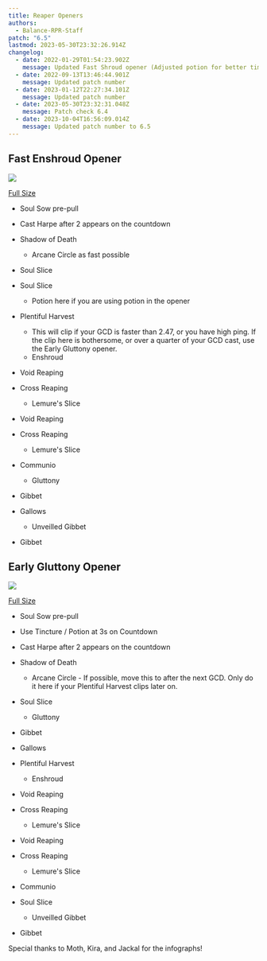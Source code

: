 ```yaml
---
title: Reaper Openers
authors:
  - Balance-RPR-Staff
patch: "6.5"
lastmod: 2023-05-30T23:32:26.914Z
changelog:
  - date: 2022-01-29T01:54:23.902Z
    message: Updated Fast Shroud opener (Adjusted potion for better timing)
  - date: 2022-09-13T13:46:44.901Z
    message: Updated patch number
  - date: 2023-01-12T22:27:34.101Z
    message: Updated patch number
  - date: 2023-05-30T23:32:31.048Z
    message: Patch check 6.4
  - date: 2023-10-04T16:56:09.014Z
    message: Updated patch number to 6.5
---
```


## Fast Enshroud Opener

![](/img/jobs/rpr/rpr_6.3_early_enshroud.png)

[Full Size](/img/jobs/rpr/rpr_6.3_early_enshroud.png)

- Soul Sow pre-pull
- Cast Harpe after 2 appears on the countdown
- Shadow of Death

  - Arcane Circle as fast possible

- Soul Slice
- Soul Slice

  - Potion here if you are using potion in the opener

- Plentiful Harvest

  - This will clip if your GCD is faster than 2.47, or you have high ping. If the clip here is bothersome, or over a quarter of your GCD cast, use the Early Gluttony opener.
  - Enshroud

- Void Reaping
- Cross Reaping

  - Lemure's Slice

- Void Reaping
- Cross Reaping

  - Lemure's Slice

- Communio

  - Gluttony

- Gibbet
- Gallows

  - Unveilled Gibbet

- Gibbet

## Early Gluttony Opener

![](/img/jobs/rpr/rpr_6.3_early_gluttony.png)

[Full Size](rpr_6.3_early_gluttony.png)

- Soul Sow pre-pull
- Use Tincture / Potion at 3s on Countdown
- Cast Harpe after 2 appears on the countdown
- Shadow of Death

  - Arcane Circle - If possible, move this to after the next GCD. Only do it here if your Plentiful Harvest clips later on.

- Soul Slice

  - Gluttony

- Gibbet
- Gallows
- Plentiful Harvest

  - Enshroud

- Void Reaping
- Cross Reaping

  - Lemure's Slice

- Void Reaping
- Cross Reaping

  - Lemure's Slice

- Communio
- Soul Slice

  - Unveilled Gibbet

- Gibbet

Special thanks to Moth, Kira, and Jackal for the infographs!
